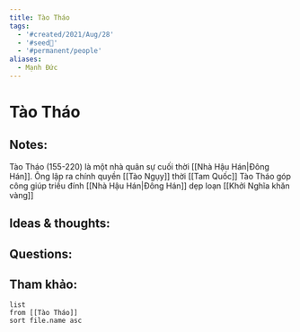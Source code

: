 ```yaml
---
title: Tào Tháo
tags:
  - '#created/2021/Aug/28'
  - '#seed🥜'
  - '#permanent/people'
aliases:
  - Mạnh Đức
---
```

# Tào Tháo

## Notes:
Tào Tháo (155-220) là một nhà quân sự cuối thời [[Nhà Hậu Hán|Đông Hán]]. Ông lập ra chính quyền [[Tào Ngụy]] thời [[Tam Quốc]]
Tào Tháo góp công giúp triều đính [[Nhà Hậu Hán|Đông Hán]] dẹp loạn [[Khởi Nghĩa khăn vàng]]

## Ideas & thoughts:

## Questions:


## Tham khảo:
```dataview
list
from [[Tào Tháo]]
sort file.name asc
```